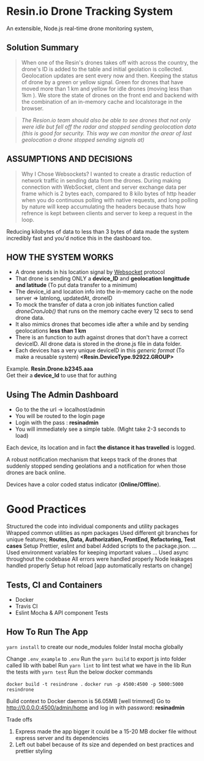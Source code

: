 # Resin.io Drone Tracking System

An extensible, Node.js real-time drone monitoring system,

## Solution Summary

>  When one of the Resin's drones takes off with across the country, the drone's ID is added to the table and initial geolation is collected. Geolocation updates are sent every now and then. Keeping the status of drone by a green or yellow signal. Green for drones that have moved more than 1 km and yellow for idle drones (moving less than 1km ). We store the state of drones on the front end and backend with the combination of an in-memory cache and localstorage in the browser. 

> *The Resion.io team should also be able to see drones that not only were idle but fell off the radar and stopped sending geolocation data  (this is good for security. This way we can monitor the arear of last geolocation a drone stopped sending signals at)*


## ASSUMPTIONS AND DECISIONS

>  Why I Chose Websockets? 
I wanted to create a drastic reduction of network traffic in sending data from the drones. During making connection with WebSocket, client and server exchange data per frame which is 2 bytes each, compared to 8 kilo bytes of http header when you do continuous polling with native requests, and long polling by nature will keep accumulating the headers because thats how refrence is kept between clients and server to keep a request in the loop. 

Reducing kilobytes of data to less than 3 bytes of data made the system incredibly fast and you'd notice this in the dashboard too.


## HOW THE SYSTEM WORKS

-   A drone sends in his location signal by [Websocket](https://developer.mozilla.org/en-US/docs/Web/API/WebSockets_API) protocol
-   That drone is sending ONLY a **device_ID** and **geolocation longittude and latitude** (To put data transfer to a minimum)
-   The device_id and location info into the in-memory cache on the node server ⇒ latnlong, updatedAt, droneID
-   To mock the transfer of data a cron job initiates function called *droneCronJob()* that runs on the memory cache every 12 secs to send drone data. 
- It also mimics drones that becomes idle after a while and by sending geolocations **less than 1 km**
-   There is an function to auth against drones that don't have a correct deviceID. All drone data is stored in the drone.js file in data folder. 
- Each devices has a very unique deviceID in this *generic format* (To make a reusable system) **<Resin.DeviceType.92922.GROUP>**

 Example. **Resin.Drone.b2345.aaa**  
 Get their a **device_Id** to use that for authing

## Using The Admin Dashboard
 - Go to the the url -> localhost/admin
 - You will be routed to the login page
 - Login with the pass : **resinadmin**
 - You will immediately see a simple table. (Might take 2-3 seconds to load)


Each device, its location and in fact **the distance it has travelled** is logged.

A robust notification mechanism that keeps track of the drones that suddenly stopped sending geolations and a notification for when those drones are back online.

Devices have a color coded status indicator (**Online/Offline**).

# Good Practices
Structured the code into individual components and utility packages
Wrapped common utilities as npm packages
Used different git branches for unique features; **Routes, Data, Authorization, FrontEnd, Refactoring, Test cases**
Setup Prettier, eslint and babel
Added scripts to the package.json. ...
Used environment variables for keeping important values ...
Used async throughout the codebase
All errors were handled properly
Node leakages handled properly
Setup hot reload [app automatically restarts on change]

## Tests, CI and Containers

- Docker
- Travis CI
- Eslint Mocha & API component Tests

## How To Run The App

`yarn install` to create our node_modules folder
Instal mocha globally

Change `.env_example` to `.env`
Run the `yarn build` to export js into folder called lib with babel
Run `yarn lint` to lint test what we have in the lib
Run the tests with `yarn test`
Run the below docker commands

`docker build -t resindrone .`
`docker run -p 4500:4500 -p 5000:5000 resindrone`

Build context to Docker daemon is 56.05MB [well trimmed]
Go to http://0.0.0.0:4500/admin/home and log in with password: **resinadmin**

Trade offs 
1. Express made the app bigger it could be a 15-20 MB docker file without express server and its dependencies
2. Left out babel because of its size and depended on best practices and prettier styling